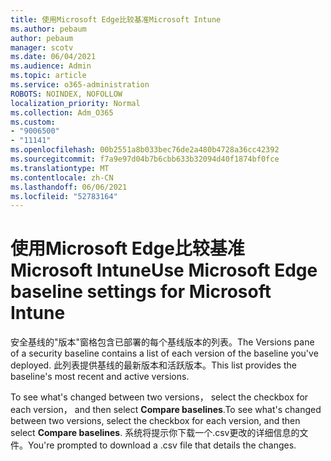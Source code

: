 ```yaml
---
title: 使用Microsoft Edge比较基准Microsoft Intune
ms.author: pebaum
author: pebaum
manager: scotv
ms.date: 06/04/2021
ms.audience: Admin
ms.topic: article
ms.service: o365-administration
ROBOTS: NOINDEX, NOFOLLOW
localization_priority: Normal
ms.collection: Adm_O365
ms.custom:
- "9006500"
- "11141"
ms.openlocfilehash: 00b2551a8b033bec76de2a480b4728a36cc42392
ms.sourcegitcommit: f7a9e97d04b7b6cbb633b32094d40f1874bf0fce
ms.translationtype: MT
ms.contentlocale: zh-CN
ms.lasthandoff: 06/06/2021
ms.locfileid: "52783164"
---
```

# <a name="use-microsoft-edge-baseline-settings-for-microsoft-intune"></a><span data-ttu-id="7ed88-102">使用Microsoft Edge比较基准Microsoft Intune</span><span class="sxs-lookup"><span data-stu-id="7ed88-102">Use Microsoft Edge baseline settings for Microsoft Intune</span></span>

<span data-ttu-id="7ed88-103">安全基线的"版本"窗格包含已部署的每个基线版本的列表。</span><span class="sxs-lookup"><span data-stu-id="7ed88-103">The Versions pane of a security baseline contains a list of each version of the baseline you've deployed.</span></span> <span data-ttu-id="7ed88-104">此列表提供基线的最新版本和活跃版本。</span><span class="sxs-lookup"><span data-stu-id="7ed88-104">This list provides the baseline's most recent and active versions.</span></span>

<span data-ttu-id="7ed88-105">To see what's changed between two versions， select the checkbox for each version， and then select **Compare baselines**.</span><span class="sxs-lookup"><span data-stu-id="7ed88-105">To see what's changed between two versions, select the checkbox for each version, and then select **Compare baselines**.</span></span> <span data-ttu-id="7ed88-106">系统将提示你下载一个.csv更改的详细信息的文件。</span><span class="sxs-lookup"><span data-stu-id="7ed88-106">You're prompted to download a .csv file that details the changes.</span></span>
